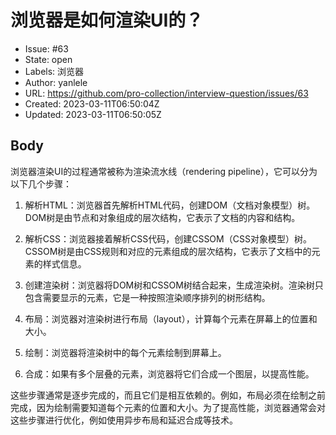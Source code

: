 # 浏览器是如何渲染UI的？

- Issue: #63
- State: open
- Labels: 浏览器
- Author: yanlele
- URL: https://github.com/pro-collection/interview-question/issues/63
- Created: 2023-03-11T06:50:04Z
- Updated: 2023-03-11T06:50:05Z

## Body

浏览器渲染UI的过程通常被称为渲染流水线（rendering pipeline），它可以分为以下几个步骤：

1. 解析HTML：浏览器首先解析HTML代码，创建DOM（文档对象模型）树。DOM树是由节点和对象组成的层次结构，它表示了文档的内容和结构。

2. 解析CSS：浏览器接着解析CSS代码，创建CSSOM（CSS对象模型）树。CSSOM树是由CSS规则和对应的元素组成的层次结构，它表示了文档中的元素的样式信息。

3. 创建渲染树：浏览器将DOM树和CSSOM树结合起来，生成渲染树。渲染树只包含需要显示的元素，它是一种按照渲染顺序排列的树形结构。

4. 布局：浏览器对渲染树进行布局（layout），计算每个元素在屏幕上的位置和大小。

5. 绘制：浏览器将渲染树中的每个元素绘制到屏幕上。

6. 合成：如果有多个层叠的元素，浏览器将它们合成一个图层，以提高性能。

这些步骤通常是逐步完成的，而且它们是相互依赖的。例如，布局必须在绘制之前完成，因为绘制需要知道每个元素的位置和大小。为了提高性能，浏览器通常会对这些步骤进行优化，例如使用异步布局和延迟合成等技术。




